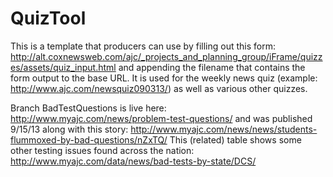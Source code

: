 QuizTool
========
 
This is a template that producers can use by filling out this form: http://alt.coxnewsweb.com/ajc/_projects_and_planning_group/iFrame/quizzes/assets/quiz_input.html and appending the filename that contains the form output to the base URL. It is used for the weekly news quiz (example: http://www.ajc.com/newsquiz090313/) as well as various other quizzes.

Branch BadTestQuestions is live here:
http://www.myajc.com/news/problem-test-questions/
and was published 9/15/13 along with this story: http://www.myajc.com/news/news/students-flummoxed-by-bad-questions/nZxTQ/
This (related) table shows some other testing issues found across the nation: http://www.myajc.com/data/news/bad-tests-by-state/DCS/
